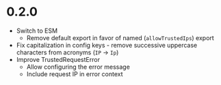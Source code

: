 # 0.2.0

 - Switch to ESM
   - Remove default export in favor of named (`allowTrustedIps`) export
 - Fix capitalization in config keys - remove successive uppercase characters from acronyms (`IP` -> `Ip`)
 - Improve TrustedRequestError
   - Allow configuring the error message
   - Include request IP in error context
